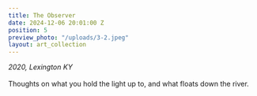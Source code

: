 ```yaml
---
title: The Observer
date: 2024-12-06 20:01:00 Z
position: 5
preview_photo: "/uploads/3-2.jpeg"
layout: art_collection
---
```


*2020, Lexington KY* <br>
<br>
Thoughts on what you hold the light up to, and what floats down the river. 